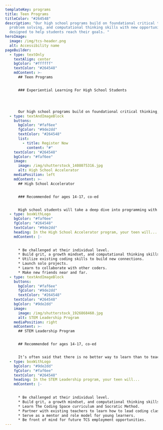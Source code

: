 ```yaml
---
templateKey: programs
title: Teen Programs
titleColor: "#264548"
description: "Our high school programs build on foundational critical thinking,
  problem solving, and computational thinking skills with new opportunities
  designed to help students reach their goals. "
heroImage:
  image: /img/tcs-header.png
  alt: Accessibility name
pageBuilder:
  - type: textOnly
    textAlign: center
    bgColor: "#ffffff"
    textColor: "#264548"
    mdContent: >-
      ## Teen Programs


      ### Experiential Learning For High School Students




      Our high school programs build on foundational critical thinking, problem solving, and computational thinking skills with new opportunities designed to help students reach their goals. From working through larger independent projects to developing leadership and mentoring capabilities, these programs aim to build confidence, self-expression, and connection.
  - type: textAndImageBlock
    buttons:
      bgColor: "#faf6ee"
      fgColor: "#9de2dd"
      textColor: "#264548"
      list:
        - title: Register Now
          content: "#"
    textColor: "#264548"
    bgColor: "#faf6ee"
    image:
      image: /img/shutterstock_1408075316.jpg
      alt: High School Accelerator
    mediaPosition: left
    mdContent: >-
      ## High School Accelerator


      ### Recommended for ages 14-17, co-ed


      High school students will take a deep dive into programming with a variety of preliminary scaffolds, including instructional support on a sequence of challenge projects. Midway through the course, students will choose open-ended projects that combine the skills they’ve learned to work on for the duration of the semester. They’ll be encouraged to pair up with other students, even if they’re not necessarily at their same level, providing an authentic team setting for students to collaborate and pair-program on software projects of their creation.
  - type: boxWithLogo
    bgColor: "#faf6ee"
    fgColor: "#264548"
    textColor: "#9de2dd"
    heading: In the High School Accelerator program, your teen will...
    mdContent: |-
      

      * Be challenged at their individual level.
      * Build grit, a growth mindset, and computational thinking skills.
      * Utilize existing coding skills to build new connections.
      * Launch solo projects.
      * Learn to collaborate with other coders.
      * Make new friends near and far.
  - type: textAndImageBlock
    buttons:
      bgColor: "#faf6ee"
      fgColor: "#9de2dd"
      textColor: "#264548"
    textColor: "#264548"
    bgColor: "#9de2dd"
    image:
      image: /img/shutterstock_1926868460.jpg
      alt: STEM Leadership Program
    mediaPosition: right
    mdContent: >-
      ## STEM Leadership Program


      ## Recommended for ages 14-17, co-ed


      It’s often said that there is no better way to learn than to teach. Similar to a CIT program, this program is designed for teenagers who enjoy helping younger learners and serving as a mentor and role model. After learning our curriculum, our STEM Leadership students join our teacher training program, where they’ll become adept in teaching using the Socratic Method. As they progress, they’ll team up with our expert teachers to lead coding classes for younger students.
  - type: boxWithLogo
    bgColor: "#9de2dd"
    fgColor: "#faf6ee"
    textColor: "#264548"
    heading: In the STEM Leadership program, your teen will...
    mdContent: |-
      

      * Be challenged at their individual level.
      * Build grit, a growth mindset, and computational thinking skills.
      * Learn The Coding Space curriculum and Socratic Method.
      * Partner with existing teachers to learn how to lead coding classes.
      * Serve as a mentor and role model for young learners.
      * Be front of mind for future TCS employment opportunities.
---
```

